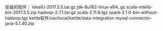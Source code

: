 安装的软件：
ideaIU-2017.3.5.tar.gz  jdk-8u162-linux-x64..gz  scala-intellij-bin-2017.3.5.zip 
hadoop-2.7.1.tar.gz     scala-2.11.8.tgz       spark-2.1.0-bin-without-hadoop.tgz
kettle软件/usr/local/kettle/data-integration
mysql-connector-java-5.1.40.zip